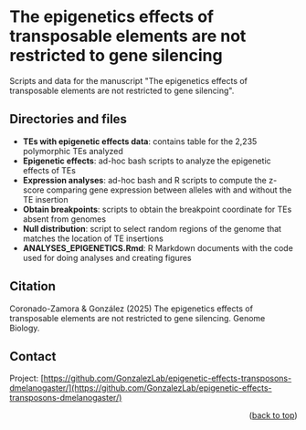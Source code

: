 <a name="readme-top"></a>

# The epigenetics effects of transposable elements are not restricted to gene silencing
Scripts and data for the manuscript "The epigenetics effects of transposable elements are not restricted to gene silencing".

## Directories and files
- **TEs with epigenetic effects data**: contains table for the 2,235 polymorphic TEs analyzed
- **Epigenetic effects**: ad-hoc bash scripts to analyze the epigenetic effects of TEs
- **Expression analyses**: ad-hoc bash and R scripts to compute the z-score comparing gene expression between alleles with and without the TE insertion
- **Obtain breakpoints**: scripts to obtain the breakpoint coordinate for TEs absent from genomes
- **Null distribution**: script to select random regions of the genome that matches the location of TE insertions
- **ANALYSES_EPIGENETICS.Rmd**: R Markdown documents with the code used for doing analyses and creating figures

## Citation
Coronado-Zamora & González (2025) The epigenetics effects of transposable elements are not restricted to gene silencing. Genome Biology.

## Contact

Project: [https://github.com/GonzalezLab/epigenetic-effects-transposons-dmelanogaster/](https://github.com/GonzalezLab/epigenetic-effects-transposons-dmelanogaster/)

<p align="right">(<a href="#readme-top">back to top</a>)</p>

